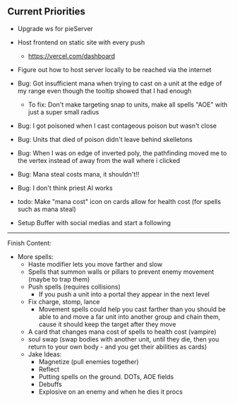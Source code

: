 ## Current Priorities

- Upgrade ws for pieServer
- Host frontend on static site with every push
    - https://vercel.com/dashboard
- Figure out how to host server locally to be reached via the internet

- Bug: Got insufficient mana when trying to cast on a unit at the edge of my range even though the tooltip showed that I had enough
    - To fix: Don't make targeting snap to units, make all spells "AOE" with just a super small radius
- Bug: I got poisoned when I cast contageous poison but wasn't close
- Bug: Units that died of poison didn't leave behind skelletons
- Bug: When I was on edge of inverted poly, the pathfinding moved me to the vertex instead of away from the wall where i clicked
- Bug: Mana steal costs mana, it shouldn't!!
- Bug: I don't think priest AI works
- todo: Make "mana cost" icon on cards allow for health cost (for spells such as mana steal)
- Setup Buffer with social medias and start a following
---
Finish Content:
- More spells:
    - Haste modifier lets you move farther and slow
    - Spells that summon walls or pillars to prevent enemy movement (maybe to trap them)
    - Push spells (requires collisions)
        - If you push a unit into a portal they appear in the next level
    - Fix charge, stomp, lance
        - Movement spells could help you cast farther than you should be able to and move a far unit into another group and chain them, cause it should keep the target after they move
    - A card that changes mana cost of spells to health cost (vampire)
    - soul swap (swap bodies with another unit, until they die, then you return to your own body - and you get their abilities as cards)
    - Jake Ideas:
        - Magnetize (pull enemies together)
        - Reflect
        - Putting spells on the ground. DOTs, AOE fields
        - Debuffs
        - Explosive on an enemy and when he dies it procs